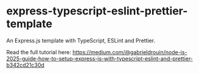# express-typescript-eslint-prettier-template

An Express.js template with TypeScript, ESLint and Prettier.

Read the full tutorial here: https://medium.com/@gabrieldrouin/node-js-2025-guide-how-to-setup-express-js-with-typescript-eslint-and-prettier-b342cd21c30d

